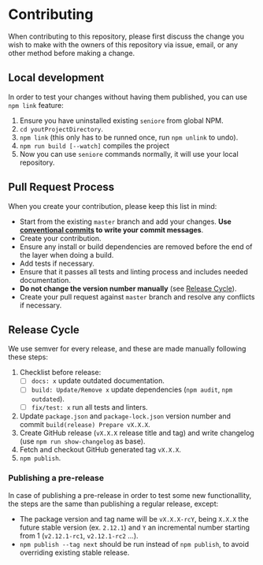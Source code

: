 # Contributing

When contributing to this repository, please first discuss the change you wish
to make with the owners of this repository via issue, email, or any other
method before making a change.

## Local development

In order to test your changes without having them published, you can use
`npm link` feature:

1. Ensure you have uninstalled existing `seniore` from global NPM.
2. `cd youtProjectDirectory`.
3. `npm link` (this only has to be runned once, run `npm unlink` to undo).
4. `npm run build [--watch]` compiles the project
5. Now you can use `seniore` commands normally, it will use your local
   repository.

## Pull Request Process

When you create your contribution, please keep this list in mind:

- Start from the existing `master` branch and add your changes.
  **Use [conventional commits][1] to write your commit messages**.
- Create your contribution.
- Ensure any install or build dependencies are removed before the end of the
  layer when doing a build.
- Add tests if necessary.
- Ensure that it passes all tests and linting process and includes needed
  documentation.
- **Do not change the version number manually** (see [Release Cycle][2]).
- Create your pull request against `master` branch and resolve any
  conflicts if necessary.

## Release Cycle

We use semver for every release, and these are made manually following these
steps:

1. Checklist before release:
   - [ ] `docs: x` update outdated documentation.
   - [ ] `build: Update/Remove x` update dependencies (`npm audit`, `npm outdated`).
   - [ ] `fix/test: x` run all tests and linters.
2. Update `package.json` and `package-lock.json` version number and
   commit `build(release) Prepare vX.X.X`.
3. Create GitHub release (`vX.X.X` release title and tag) and
   write changelog (use `npm run show-changelog` as base).
4. Fetch and checkout GitHub generated tag `vX.X.X`.
5. `npm publish`.

### Publishing a pre-release

In case of publishing a pre-release in order to test some new functionallity,
the steps are the same than publishing a regular release, except:

- The package version and tag name will be `vX.X.X-rcY`, being `X.X.X` the future
  stable version (ex. `2.12.1`) and `Y` an incremental number starting from 1
  (`v2.12.1-rc1`, `v2.12.1-rc2` ...).
- `npm publish --tag next` should be run instead of `npm publish`, to avoid
  overriding existing stable release.

[1]: https://www.conventionalcommits.org/en/v1.0.0/#specification
[2]: https://github.com/p2kmgcl/seniore/blob/master/CONTRIBUTING.md#release-cycle
